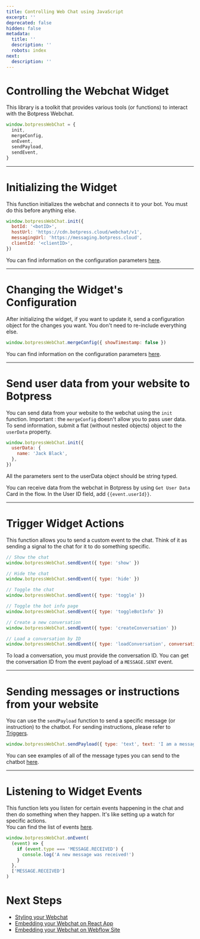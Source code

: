 ```yaml
---
title: Controlling Web Chat using JavaScript
excerpt: ''
deprecated: false
hidden: false
metadata:
  title: ''
  description: ''
  robots: index
next:
  description: ''
---
```

# Controlling the Webchat Widget

This library is a toolkit that provides various tools (or functions) to interact with the Botpress Webchat.

```js
window.botpressWebChat = {
  init,
  mergeConfig,
  onEvent,
  sendPayload,
  sendEvent,
}
```

***

# Initializing the Widget

This function initializes the webchat and connects it to your bot. You must do this before anything else.

```js
window.botpressWebChat.init({
  botId: '<botID>',
  hostUrl: 'https://cdn.botpress.cloud/webchat/v1',
  messagingUrl: 'https://messaging.botpress.cloud',
  clientId: '<clientID>',
})
```

You can find information on the configuration parameters [here](#configurable-script-parameters).

***

# Changing the Widget's Configuration

After initializing the widget, if you want to update it, send a configuration object for the changes you want. You don't need to re-include everything else.

```js
window.botpressWebChat.mergeConfig({ showTimestamp: false })
```

You can find information on the configuration parameters [here](#configurable-script-parameters).

***

# Send user data from your website to Botpress

You can send data from your website to the webchat using the `init` function. Important : the `mergeConfig` doesn't allow you to pass user data.\
To send information, submit a flat (without nested objects) object to the `userData` property.

```js
window.botpressWebChat.init({
  userData: {
    name: 'Jack Black',
  },
})
```

<Callout type="warning">
  All the parameters sent to the userData object should be string typed.
</Callout>

You can receive data from the webchat in Botpress by using `Get User Data` Card in the flow. In the User ID field, add `{{event.userId}}`.

***

# Trigger Widget Actions

This function allows you to send a custom event to the chat. Think of it as sending a signal to the chat for it to do something specific.

```js
// Show the chat
window.botpressWebChat.sendEvent({ type: 'show' })

// Hide the chat
window.botpressWebChat.sendEvent({ type: 'hide' })

// Toggle the chat
window.botpressWebChat.sendEvent({ type: 'toggle' })

// Toggle the bot info page
window.botpressWebChat.sendEvent({ type: 'toggleBotInfo' })

// Create a new conversation
window.botpressWebChat.sendEvent({ type: 'createConversation' })

// Load a conversation by ID
window.botpressWebChat.sendEvent({ type: 'loadConversation', conversationId: '6ffe8622-49fd-4de9-81e5-412ba2296913' })
```

To load a conversation, you must provide the conversation ID. You can get the conversation ID from the event payload of a `MESSAGE.SENT` event.

***

# Sending messages or instructions from your website

You can use the `sendPayload` function to send a specific message (or instruction) to the chatbot. For sending instructions, please refer to [Triggers](../docs/events-1#webchat-triggers).

```js
window.botpressWebChat.sendPayload({ type: 'text', text: 'I am a message sent through code' })
```

You can see examples of all of the message types you can send to the chatbot [here](https://github.com/botpress/messaging/blob/master/packages/channels/example/payloads.json).

***

# Listening to Widget Events

This function lets you listen for certain events happening in the chat and then do something when they happen. It's like setting up a watch for specific actions.\
You can find the list of events [here](../docs/events-1#webchat-lifecycle-and-events).

```js
window.botpressWebChat.onEvent(
  (event) => {
    if (event.type === 'MESSAGE.RECEIVED') {
      console.log('A new message was received!')
    }
  },
  ['MESSAGE.RECEIVED']
)
```

# Next Steps

* [Styling your Webchat](https://styler.botpress.app)
* [Embedding your Webchat on React App](../docs/react-app)
* [Embedding your Webchat on Webflow Site](../docs/webflow)
